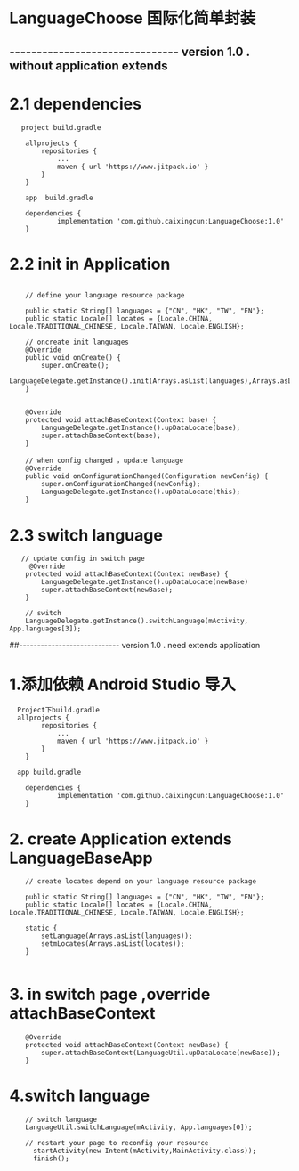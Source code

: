 # LanguageChoose 国际化简单封装


## ------------------------------- version 1.0 . without application extends

# 2.1 dependencies
~~~
   project build.gradle 
   
    allprojects {
		repositories {
			...
			maven { url 'https://www.jitpack.io' }
		}
	}
	
	app  build.gradle
  
  	dependencies {
	        implementation 'com.github.caixingcun:LanguageChoose:1.0'
	}
~~~

# 2.2 init in Application
~~~
    	
    // define your language resource package
    
    public static String[] languages = {"CN", "HK", "TW", "EN"};
    public static Locale[] locates = {Locale.CHINA, Locale.TRADITIONAL_CHINESE, Locale.TAIWAN, Locale.ENGLISH};

    // oncreate init languages
    @Override
    public void onCreate() {
        super.onCreate();
        LanguageDelegate.getInstance().init(Arrays.asList(languages),Arrays.asList(locates));
    }
    
    
    @Override
    protected void attachBaseContext(Context base) {
        LanguageDelegate.getInstance().upDataLocate(base);
        super.attachBaseContext(base);
    }
    
    // when config changed ，update language 
    @Override
    public void onConfigurationChanged(Configuration newConfig) {
        super.onConfigurationChanged(newConfig);
        LanguageDelegate.getInstance().upDataLocate(this);
    }
~~~

# 2.3 switch language
~~~
   // update config in switch page 
     @Override
    protected void attachBaseContext(Context newBase) {
        LanguageDelegate.getInstance().upDataLocate(newBase)
        super.attachBaseContext(newBase);
    }
   
    // switch 
    LanguageDelegate.getInstance().switchLanguage(mActivity, App.languages[3]);
~~~



##---------------------------- version 1.0 . need extends application

# 1.添加依赖  Android Studio 导入
~~~
  Project下build.gradle
  allprojects {
		repositories {
			...
			maven { url 'https://www.jitpack.io' }
		}
	}
  
  app build.gradle
  
  	dependencies {
	        implementation 'com.github.caixingcun:LanguageChoose:1.0'
	}
~~~
  
# 2. create Application extends  LanguageBaseApp
  
~~~
    // create locates depend on your language resource package
    
    public static String[] languages = {"CN", "HK", "TW", "EN"};
    public static Locale[] locates = {Locale.CHINA, Locale.TRADITIONAL_CHINESE, Locale.TAIWAN, Locale.ENGLISH};

    static {
        setLanguage(Arrays.asList(languages));
        setmLocates(Arrays.asList(locates));
    }
    
~~~

# 3. in switch page ,override attachBaseContext 
~~~
    @Override
    protected void attachBaseContext(Context newBase) {
        super.attachBaseContext(LanguageUtil.upDataLocate(newBase));
    }
~~~
 
#  4.switch language
~~~
    // switch language 
    LanguageUtil.switchLanguage(mActivity, App.languages[0]); 
    
    // restart your page to reconfig your resource
      startActivity(new Intent(mActivity,MainActivity.class));
      finish();
~~~

  
  






  
